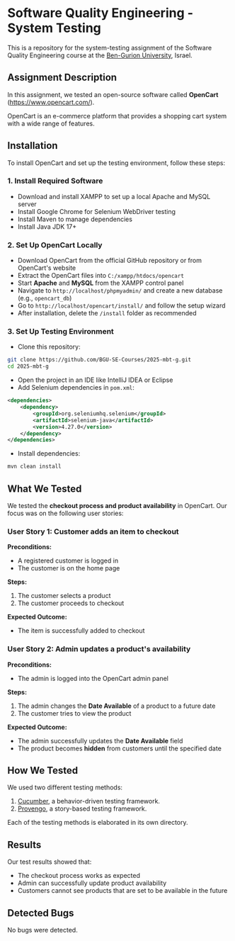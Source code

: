# Software Quality Engineering - System Testing

This is a repository for the system-testing assignment of the Software Quality Engineering course at the [Ben-Gurion University](https://in.bgu.ac.il/), Israel.

## Assignment Description

In this assignment, we tested an open-source software called **OpenCart** (https://www.opencart.com/).

OpenCart is an e-commerce platform that provides a shopping cart system with a wide range of features.

## Installation

To install OpenCart and set up the testing environment, follow these steps:

### 1️. Install Required Software

* Download and install XAMPP to set up a local Apache and MySQL server
* Install Google Chrome for Selenium WebDriver testing
* Install Maven to manage dependencies
* Install Java JDK 17+

### 2️. Set Up OpenCart Locally

* Download OpenCart from the official GitHub repository or from OpenCart's website
* Extract the OpenCart files into `C:/xampp/htdocs/opencart`
* Start **Apache** and **MySQL** from the XAMPP control panel
* Navigate to `http://localhost/phpmyadmin/` and create a new database (e.g., `opencart_db`)
* Go to `http://localhost/opencart/install/` and follow the setup wizard
* After installation, delete the `/install` folder as recommended

### 3. Set Up Testing Environment

* Clone this repository:

```bash
git clone https://github.com/BGU-SE-Courses/2025-mbt-g.git
cd 2025-mbt-g
```

* Open the project in an IDE like IntelliJ IDEA or Eclipse
* Add Selenium dependencies in `pom.xml`:

```xml
<dependencies>
    <dependency>
        <groupId>org.seleniumhq.selenium</groupId>
        <artifactId>selenium-java</artifactId>
        <version>4.27.0</version>
    </dependency>
</dependencies>
```

* Install dependencies:

```bash
mvn clean install
```

## What We Tested

We tested the **checkout process and product availability** in OpenCart. Our focus was on the following user stories:

### User Story 1: Customer adds an item to checkout

**Preconditions:**
* A registered customer is logged in
* The customer is on the home page

**Steps:**
1. The customer selects a product
2. The customer proceeds to checkout

**Expected Outcome:**
* The item is successfully added to checkout

### User Story 2: Admin updates a product's availability

**Preconditions:**
* The admin is logged into the OpenCart admin panel

**Steps:**
1. The admin changes the **Date Available** of a product to a future date
2. The customer tries to view the product

**Expected Outcome:**
* The admin successfully updates the **Date Available** field
* The product becomes **hidden** from customers until the specified date

## How We Tested

We used two different testing methods:
1. [Cucumber](https://cucumber.io/), a behavior-driven testing framework.
2. [Provengo](https://provengo.tech/), a story-based testing framework.

Each of the testing methods is elaborated in its own directory. 

## Results

Our test results showed that:
* The checkout process works as expected
* Admin can successfully update product availability
* Customers cannot see products that are set to be available in the future

## Detected Bugs

No bugs were detected.
